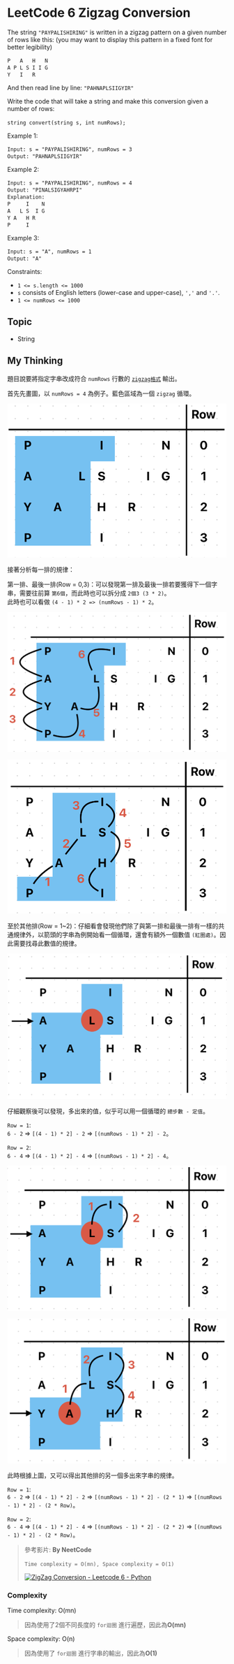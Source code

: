 # LeetCode 6 Zigzag Conversion
The string `"PAYPALISHIRING"` is written in a zigzag pattern on a given number of rows like this: (you may want to display this pattern in a fixed font for better legibility)

```
P   A   H   N
A P L S I I G
Y   I   R
```
And then read line by line: `"PAHNAPLSIIGYIR"`

Write the code that will take a string and make this conversion given a number of rows:

`string convert(string s, int numRows);`

Example 1:
```
Input: s = "PAYPALISHIRING", numRows = 3
Output: "PAHNAPLSIIGYIR"
```

Example 2:
```
Input: s = "PAYPALISHIRING", numRows = 4
Output: "PINALSIGYAHRPI"
Explanation:
P     I    N
A   L S  I G
Y A   H R
P     I
```

Example 3:
```
Input: s = "A", numRows = 1
Output: "A"
```

Constraints:

- `1 <= s.length <= 1000`
- `s` consists of English letters (lower-case and upper-case), `','` and `'.'`.
- `1 <= numRows <= 1000`

## Topic
- String

## My Thinking
題目說要將指定字串改成符合 `numRows` 行數的 [`zigzag格式`](https://dictionary.cambridge.org/ja/dictionary/english-chinese-traditional/zigzag#google_vignette) 輸出。

首先先畫圖，以 `numRows = 4` 為例子。藍色區域為一個 `zigzag` 循環。

![numRows=4，一個zigzag循環](https://github.com/ahoucbvtw/LeetCodePractice/blob/main/LeetCode%20Questions/Medium/6_Zigzag%20Conversion/pic/6-0.png?raw=true)

接著分析每一排的規律：

第一排、最後一排(Row = 0,3)：可以發現第一排及最後一排若要獲得下一個字串，需要往前算 `第6個`，而此時也可以拆分成 `2個3 (3 * 2)`。<br>此時也可以看做 `(4 - 1) * 2 => (numRows - 1) * 2`。

![第一排](https://github.com/ahoucbvtw/LeetCodePractice/blob/main/LeetCode%20Questions/Medium/6_Zigzag%20Conversion/pic/6-1.png?raw=true)

![最後一排](https://github.com/ahoucbvtw/LeetCodePractice/blob/main/LeetCode%20Questions/Medium/6_Zigzag%20Conversion/pic/6-2.png?raw=true)

至於其他排(Row = 1~2)：仔細看會發現他們除了與第一排和最後一排有一樣的共通規律外，以箭頭的字串為例開始看一個循環，還會有額外一個數值 `(紅圈處)`。因此需要找尋此數值的規律。

![其他排的特例規律](https://github.com/ahoucbvtw/LeetCodePractice/blob/main/LeetCode%20Questions/Medium/6_Zigzag%20Conversion/pic/6-3.png?raw=true)

仔細觀察後可以發現，多出來的值，似乎可以用一個循環的 `總步數 - 定值`。

`Row = 1`: <br>`6 - 2` => `[(4 - 1) * 2] - 2` => `[(numRows - 1) * 2] - 2`。

`Row = 2`: <br>`6 - 4` => `[(4 - 1) * 2] - 4` => `[(numRows - 1) * 2] - 4`。

![其他排的特例規律1](https://github.com/ahoucbvtw/LeetCodePractice/blob/main/LeetCode%20Questions/Medium/6_Zigzag%20Conversion/pic/6-4.png?raw=true)

![其他排的特例規律2](https://github.com/ahoucbvtw/LeetCodePractice/blob/main/LeetCode%20Questions/Medium/6_Zigzag%20Conversion/pic/6-5.png?raw=true)

此時根據上圖，又可以得出其他排的另一個多出來字串的規律。

`Row = 1`: <br>`6 - 2` => `[(4 - 1) * 2] - 2` => `[(numRows - 1) * 2] - (2 * 1)` => `[(numRows - 1) * 2] - (2 * Row)`。

`Row = 2`: <br>`6 - 4` => `[(4 - 1) * 2] - 4` => `[(numRows - 1) * 2] - (2 * 2)` => `[(numRows - 1) * 2] - (2 * Row)`。

> 參考影片: **By NeetCode**
>
> `Time complexity = O(mn), Space complexity = O(1)`
> 
> [![ZigZag Conversion - Leetcode 6 - Python](https://img.youtube.com/vi/Q2Tw6gcVEwc/hqdefault.jpg)](https://www.youtube.com/watch?v=Q2Tw6gcVEwc)

### Complexity
Time complexity: O(mn)
> 因為使用了2個不同長度的 `for迴圈` 進行遍歷，因此為**O(mn)**

Space complexity: O(n)
> 因為使用了 `for迴圈` 進行字串的輸出，因此為**O(1)**